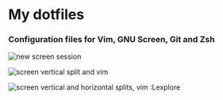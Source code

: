 # My dotfiles

### Configuration files for Vim, GNU Screen, Git and Zsh

![new screen session](https://user-images.githubusercontent.com/37874299/41507125-098ab996-7224-11e8-93d8-c496bd426d21.png)

![screen vertical split and vim](https://user-images.githubusercontent.com/37874299/41507126-101b43a2-7224-11e8-89ac-ebb01a3133da.png)

![screen vertical and horizontal splits, vim :Lexplore](https://user-images.githubusercontent.com/37874299/41507127-132f982c-7224-11e8-9e98-20b813ce8ce3.png)
